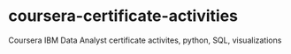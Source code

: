 # coursera-certificate-activities
Coursera IBM Data Analyst certificate activites, python, SQL, visualizations
